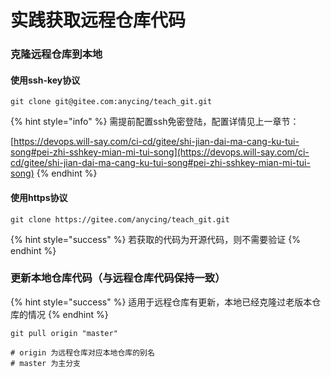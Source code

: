 # 实践获取远程仓库代码

### 克隆远程仓库到本地

#### 使用ssh-key协议

```
git clone git@gitee.com:anycing/teach_git.git
```

{% hint style="info" %}
需提前配置ssh免密登陆，配置详情见上一章节：

[https://devops.will-say.com/ci-cd/gitee/shi-jian-dai-ma-cang-ku-tui-song#pei-zhi-sshkey-mian-mi-tui-song](https://devops.will-say.com/ci-cd/gitee/shi-jian-dai-ma-cang-ku-tui-song#pei-zhi-sshkey-mian-mi-tui-song)
{% endhint %}

#### 使用https协议

```
git clone https://gitee.com/anycing/teach_git.git
```

{% hint style="success" %}
若获取的代码为开源代码，则不需要验证
{% endhint %}



### 更新本地仓库代码（与远程仓库代码保持一致）

{% hint style="success" %}
适用于远程仓库有更新，本地已经克隆过老版本仓库的情况
{% endhint %}

```
git pull origin "master"

# origin 为远程仓库对应本地仓库的别名
# master 为主分支
```
